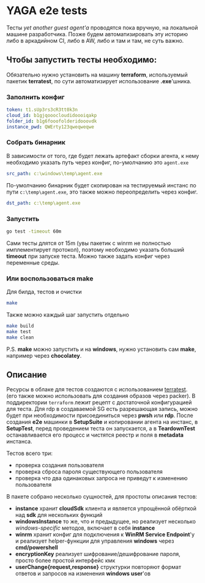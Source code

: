 # YAGA e2e tests

Тесты _yet another guest agent'a_ проводятся пока вручную, на локальной машине разработчика. Позже будем автоматизировать эту историю либо в аркадийном CI, либо в AW, либо и там и там, не суть важно.

## Чтобы запустить тесты необходимо:

Обязательно нужно установить на машину **terraform**, используемый пакетик **terratest**, по сути автоматизирует использование **.exe**'шника.

### Заполнить конфиг

```yaml
token: t1.sUp3rs3cR3tt0k3n
cloud_id: b1gjqooocloudidoooiqakp
folder_id: b1g6fooofolderidooovdk
instance_pwd: QWErty123qweqweqwe
```

### Собрать бинарник

В зависимости от того, где будет лежать артефакт сборки агента, к нему необходимо указать путь через конфиг, по-умолчанию это `agent.exe`

```yaml
src_path: c:\windows\temp\agent.exe
```

По-умолчанию бинарник будет скопирован на тестируемый инстанс по пути `c:\temp\agent.exe`, это также можно переопределить через конфиг.

```yaml
dst_path: c:\temp\agent.exe
```

### Запустить

```bash
go test -timeout 60m
```

Сами тесты длятся от 15m (увы пакетик с winrm не полностью имплементирует протокол), поэтому необходимо указать больший **timeout** при запуске теста. Можно также задать конфиг через переменные среды.

### Или воспользоваться make

Для билда, тестов и очистки

```bash
make
```

Также можно каждый шаг запустить отдельно

```bash
make build
make test
make clean
```

P.S. **make** можно запустить и на **windows**, нужно установить сам **make**, например через **chocolatey**.

## Описание

Ресурсы в облаке для тестов создаются с использованием [terratest](https://terratest.gruntwork.io/). (его также можно использовать для создания образов через packer). В поддиректории `terraform` лежит рецепт с достаточной конфигурацией для теста. Для rdp в создаваемой SG есть разрешающая запись, можно будет при необходимости присоединиться через **pwsh** или **rdp**. После создания **e2e** машинки в **SetupSuite** и копировании агента на инстанс, в **SetupTest**, перед проведением теста он запускается, а в **TeardownTest** останавливается его процесс и чистятся реестр и поля в **metadata** инстанса.

Тестов всего три:

* проверка создания пользователя
* проверка сброса пароля существующего пользователя
* проверка что два одинаковых запроса не приведут к изменению пользователя

В пакете собрано несколько сущностей, для простоты описания тестов:

* **instance** хранит **cloudSdk** клиента и является упрощённой обёрткой над **sdk** для нескольких функций
* **windowsInstance** то же, что и предыдущее, но реализует несколько _windows-specific_ методов, включает в себя **instance**
* **winrm** хранит конфиг для подключения к **WinRM Service Endpoint**'у и реализует helper-функции для управления **windows** через **cmd/powershell**
* **encryptionKey** реализует шифрование/дешифрование пароля, просто более простой интерфейс кмк
* **userChange{request,response}** структурки повторяют формат ответов и запросов на изменения **windows user**'ов
